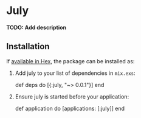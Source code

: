 # July

**TODO: Add description**

## Installation

If [available in Hex](https://hex.pm/docs/publish), the package can be installed as:

  1. Add july to your list of dependencies in `mix.exs`:

        def deps do
          [{:july, "~> 0.0.1"}]
        end

  2. Ensure july is started before your application:

        def application do
          [applications: [:july]]
        end
